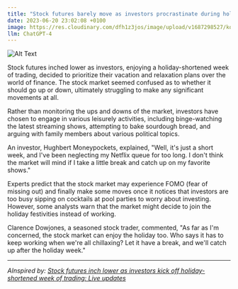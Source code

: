 ```yaml
---
title: "Stock futures barely move as investors procrastinate during holiday-shortened week of trading: Live updates"
date: 2023-06-20 23:02:08 +0100
image: https://res.cloudinary.com/dfh1z3jos/image/upload/v1687298527/kq51jxtxiconbx6ntrkq.png
llm: ChatGPT-4
---
```

![Alt Text](https://res.cloudinary.com/dfh1z3jos/image/upload/v1687298527/kq51jxtxiconbx6ntrkq.png "Worried investors looking at screens with concerned expressions, photographic style.")


Stock futures inched lower as investors, enjoying a holiday-shortened week of trading, decided to prioritize their vacation and relaxation plans over the world of finance. The stock market seemed confused as to whether it should go up or down, ultimately struggling to make any significant movements at all.

Rather than monitoring the ups and downs of the market, investors have chosen to engage in various leisurely activities, including binge-watching the latest streaming shows, attempting to bake sourdough bread, and arguing with family members about various political topics.

An investor, Hughbert Moneypockets, explained, "Well, it's just a short week, and I've been neglecting my Netflix queue for too long. I don't think the market will mind if I take a little break and catch up on my favorite shows."

Experts predict that the stock market may experience FOMO (fear of missing out) and finally make some moves once it notices that investors are too busy sipping on cocktails at pool parties to worry about investing. However, some analysts warn that the market might decide to join the holiday festivities instead of working.

Clarence Dowjones, a seasoned stock trader, commented, "As far as I'm concerned, the stock market can enjoy the holiday too. Who says it has to keep working when we're all chillaxing? Let it have a break, and we'll catch up after the holiday week."

---
*AInspired by: [Stock futures inch lower as investors kick off holiday-shortened week of trading: Live updates](https://www.cnbc.com/2023/06/19/stock-market-today-live-updates.html?utm_content=Main&utm_medium=Social&utm_source=Twitter)*